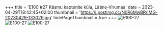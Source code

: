 +++
title = 'E100 #27 Käsmu kaptenite küla, Lääne-Virumaa'
date = 2023-04-29T18:42:45+02:00
thumbnail = 'https://i.postimg.cc/N0R6MwBR/IMG-20230429-133029.jpg'
hidePageThumbnail = true
+++
![E100-27](https://i.postimg.cc/N0R6MwBR/IMG-20230429-133029.jpg)
![E100-27](https://i.postimg.cc/G2rkTSmV/IMG-20230429-132905.jpg)
![E100-27](https://i.postimg.cc/B6g2Tc86/IMG-20230429-133244.jpg)